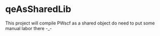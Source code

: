 # qeAsSharedLib
This project will compile PWscf as a shared object
do need to put some manual labor there -_-
